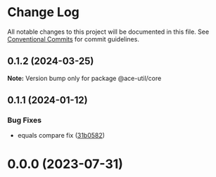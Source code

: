 # Change Log

All notable changes to this project will be documented in this file.
See [Conventional Commits](https://conventionalcommits.org) for commit guidelines.

## 0.1.2 (2024-03-25)

**Note:** Version bump only for package @ace-util/core





## 0.1.1 (2024-01-12)


### Bug Fixes

* equals compare fix ([31b0582](https://github.com/aceHubert/ace-util/commit/31b0582ac95afa7e0d2dc067576dea6b92d65d64))



# 0.0.0 (2023-07-31)

